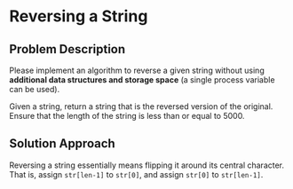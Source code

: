 # Reversing a String

## Problem Description

Please implement an algorithm to reverse a given string without using **additional data structures and storage space** (a single process variable can be used).

Given a string, return a string that is the reversed version of the original. Ensure that the length of the string is less than or equal to 5000.

## Solution Approach

Reversing a string essentially means flipping it around its central character. That is, assign `str[len-1]` to `str[0]`, and assign `str[0]` to `str[len-1]`.
